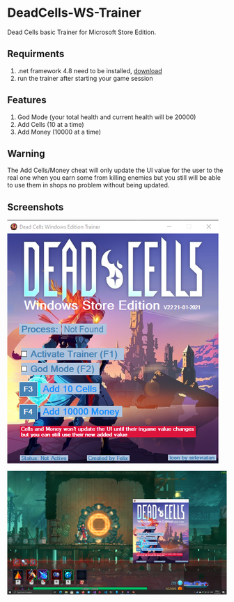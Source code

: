# DeadCells-WS-Trainer
Dead Cells basic Trainer for Microsoft Store Edition.

## Requirments
1. .net framework 4.8 need to be installed, [download](https://dotnet.microsoft.com/download/dotnet-framework/net48)
2. run the trainer after starting your game session

## Features
1. God Mode (your total health and current health will be 20000)
2. Add Cells (10 at a time)
3. Add Money (10000 at a time)

## Warning
The Add Cells/Money cheat will only update the UI value for the user to the real one when you earn some from killing enemies but you still will be able to use them in shops no problem without being updated.

## Screenshots
![Trainer Screen](Images/1.png)

![God Mode](Images/2.png)
